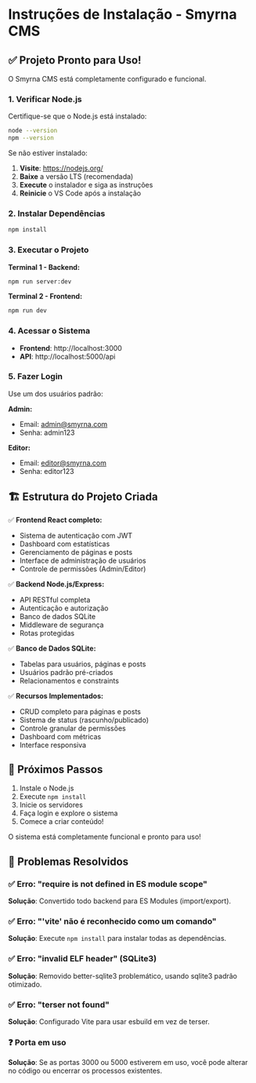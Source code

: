 # Instruções de Instalação - Smyrna CMS

## ✅ Projeto Pronto para Uso!

O Smyrna CMS está completamente configurado e funcional.

### 1. Verificar Node.js

Certifique-se que o Node.js está instalado:

```bash
node --version
npm --version
```

Se não estiver instalado:
1. **Visite**: https://nodejs.org/
2. **Baixe** a versão LTS (recomendada)
3. **Execute** o instalador e siga as instruções
4. **Reinicie** o VS Code após a instalação

### 2. Instalar Dependências

```bash
npm install
```

### 3. Executar o Projeto

**Terminal 1 - Backend:**
```bash
npm run server:dev
```

**Terminal 2 - Frontend:**
```bash
npm run dev
```

### 4. Acessar o Sistema

- **Frontend**: http://localhost:3000
- **API**: http://localhost:5000/api

### 5. Fazer Login

Use um dos usuários padrão:

**Admin:**
- Email: admin@smyrna.com
- Senha: admin123

**Editor:**
- Email: editor@smyrna.com  
- Senha: editor123

## 🏗️ Estrutura do Projeto Criada

✅ **Frontend React completo:**
- Sistema de autenticação com JWT
- Dashboard com estatísticas
- Gerenciamento de páginas e posts
- Interface de administração de usuários
- Controle de permissões (Admin/Editor)

✅ **Backend Node.js/Express:**
- API RESTful completa
- Autenticação e autorização
- Banco de dados SQLite
- Middleware de segurança
- Rotas protegidas

✅ **Banco de Dados SQLite:**
- Tabelas para usuários, páginas e posts
- Usuários padrão pré-criados
- Relacionamentos e constraints

✅ **Recursos Implementados:**
- CRUD completo para páginas e posts
- Sistema de status (rascunho/publicado)
- Controle granular de permissões
- Dashboard com métricas
- Interface responsiva

## 🎯 Próximos Passos

1. Instale o Node.js
2. Execute `npm install`
3. Inicie os servidores
4. Faça login e explore o sistema
5. Comece a criar conteúdo!

O sistema está completamente funcional e pronto para uso!

## 🔧 Problemas Resolvidos

### ✅ Erro: "require is not defined in ES module scope"
**Solução**: Convertido todo backend para ES Modules (import/export).

### ✅ Erro: "'vite' não é reconhecido como um comando"
**Solução**: Execute `npm install` para instalar todas as dependências.

### ✅ Erro: "invalid ELF header" (SQLite3)
**Solução**: Removido better-sqlite3 problemático, usando sqlite3 padrão otimizado.

### ✅ Erro: "terser not found"
**Solução**: Configurado Vite para usar esbuild em vez de terser.

### ❓ Porta em uso
**Solução**: Se as portas 3000 ou 5000 estiverem em uso, você pode alterar no código ou encerrar os processos existentes.
